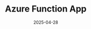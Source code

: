 ---
toc: true
title: "Azure Function App"
weight: 400
icon: "menu_book"
date: "2025-04-28"
lastmod: "2025-04-28"
draft: false
---